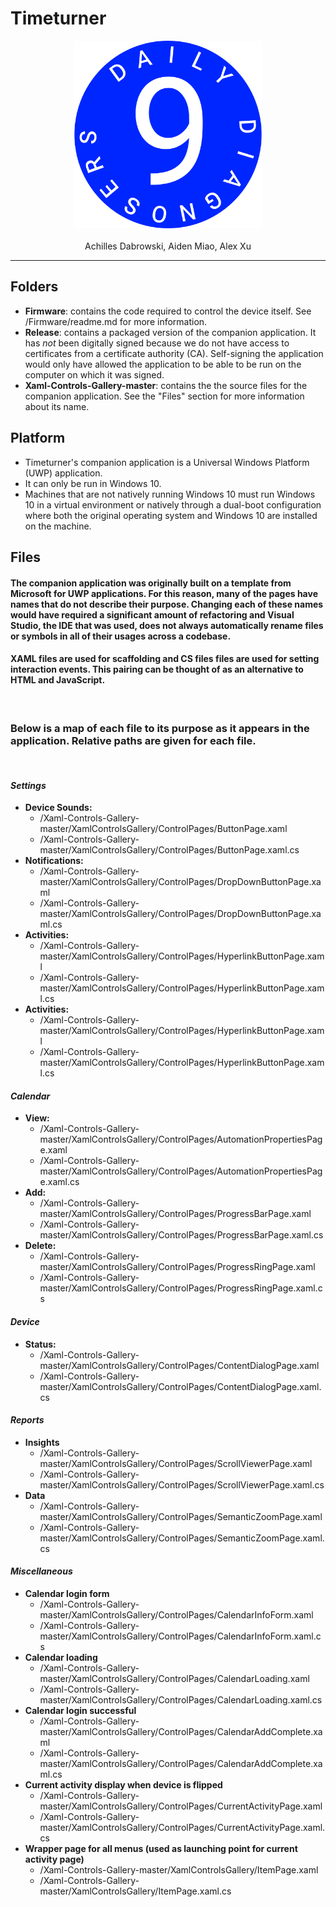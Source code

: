 # Timeturner
<p align="center">
    <img src="Xaml-Controls-Gallery-master/XamlControlsGallery/Assets/team9_emblem.png" class="centerImage" width="300"/>
    <br><br>
    Achilles Dabrowski, Aiden Miao, Alex Xu 
</p>
<hr>

## Folders
* **Firmware**: contains the code required to control the device itself. See /Firmware/readme.md for more information.
* **Release**: contains a packaged version of the companion application. It has *not* been digitally signed because we do not have access to certificates from a certificate authority (CA). Self-signing the application would only have allowed the application to be able to be run on the computer on which it was signed.
* **Xaml-Controls-Gallery-master**: contains the the source files for the companion application. See the "Files" section for more information about its name.

## Platform
* Timeturner's companion application is a Universal Windows Platform (UWP) application.
* It can only be run in Windows 10. 
* Machines that are not natively running Windows 10 must run Windows 10 in a virtual environment or natively through a dual-boot configuration where both the original operating system and Windows 10 are installed on the machine.

## Files
#### The companion application was originally built on a template from Microsoft for UWP applications. For this reason, many of the pages have names that do not describe their purpose. Changing each of these names would have required a significant amount of refactoring and Visual Studio, the IDE that was used, does not always automatically rename files or symbols in all of their usages across a codebase. 

#### XAML files are used for scaffolding and CS files files are used for setting interaction events. This pairing can be thought of as an alternative to HTML and JavaScript.
<br>

### Below is a map of each file to its purpose as it appears in the application. Relative paths are given for each file.
<br>

#### *Settings*
*  **Device Sounds:**
   *  /Xaml-Controls-Gallery-master/XamlControlsGallery/ControlPages/ButtonPage.xaml
   *  /Xaml-Controls-Gallery-master/XamlControlsGallery/ControlPages/ButtonPage.xaml.cs
*  **Notifications:**
   *  /Xaml-Controls-Gallery-master/XamlControlsGallery/ControlPages/DropDownButtonPage.xaml
   *  /Xaml-Controls-Gallery-master/XamlControlsGallery/ControlPages/DropDownButtonPage.xaml.cs
*  **Activities:**
   *  /Xaml-Controls-Gallery-master/XamlControlsGallery/ControlPages/HyperlinkButtonPage.xaml
   *  /Xaml-Controls-Gallery-master/XamlControlsGallery/ControlPages/HyperlinkButtonPage.xaml.cs
*  **Activities:**
   *  /Xaml-Controls-Gallery-master/XamlControlsGallery/ControlPages/HyperlinkButtonPage.xaml
   *  /Xaml-Controls-Gallery-master/XamlControlsGallery/ControlPages/HyperlinkButtonPage.xaml.cs

#### *Calendar*
*  **View:**
   *  /Xaml-Controls-Gallery-master/XamlControlsGallery/ControlPages/AutomationPropertiesPage.xaml
   *  /Xaml-Controls-Gallery-master/XamlControlsGallery/ControlPages/AutomationPropertiesPage.xaml.cs
*  **Add:**
   *  /Xaml-Controls-Gallery-master/XamlControlsGallery/ControlPages/ProgressBarPage.xaml
   *  /Xaml-Controls-Gallery-master/XamlControlsGallery/ControlPages/ProgressBarPage.xaml.cs
*  **Delete:**
   *  /Xaml-Controls-Gallery-master/XamlControlsGallery/ControlPages/ProgressRingPage.xaml
   *  /Xaml-Controls-Gallery-master/XamlControlsGallery/ControlPages/ProgressRingPage.xaml.cs

#### *Device*
*  **Status:**
   *  /Xaml-Controls-Gallery-master/XamlControlsGallery/ControlPages/ContentDialogPage.xaml
   *  /Xaml-Controls-Gallery-master/XamlControlsGallery/ControlPages/ContentDialogPage.xaml.cs

#### *Reports*
*  **Insights**
   *  /Xaml-Controls-Gallery-master/XamlControlsGallery/ControlPages/ScrollViewerPage.xaml
   *  /Xaml-Controls-Gallery-master/XamlControlsGallery/ControlPages/ScrollViewerPage.xaml.cs
*  **Data**
   *  /Xaml-Controls-Gallery-master/XamlControlsGallery/ControlPages/SemanticZoomPage.xaml
   *  /Xaml-Controls-Gallery-master/XamlControlsGallery/ControlPages/SemanticZoomPage.xaml.cs

#### *Miscellaneous*
*  **Calendar login form**
   *  /Xaml-Controls-Gallery-master/XamlControlsGallery/ControlPages/CalendarInfoForm.xaml
   *  /Xaml-Controls-Gallery-master/XamlControlsGallery/ControlPages/CalendarInfoForm.xaml.cs
*  **Calendar loading**
   *  /Xaml-Controls-Gallery-master/XamlControlsGallery/ControlPages/CalendarLoading.xaml
   *  /Xaml-Controls-Gallery-master/XamlControlsGallery/ControlPages/CalendarLoading.xaml.cs
*  **Calendar login successful**
   *  /Xaml-Controls-Gallery-master/XamlControlsGallery/ControlPages/CalendarAddComplete.xaml
   *  /Xaml-Controls-Gallery-master/XamlControlsGallery/ControlPages/CalendarAddComplete.xaml.cs
*  **Current activity display when device is flipped**
   *  /Xaml-Controls-Gallery-master/XamlControlsGallery/ControlPages/CurrentActivityPage.xaml
   *  /Xaml-Controls-Gallery-master/XamlControlsGallery/ControlPages/CurrentActivityPage.xaml.cs
*  **Wrapper page for all menus (used as launching point for current activity page)**
   *  /Xaml-Controls-Gallery-master/XamlControlsGallery/ItemPage.xaml
   *  /Xaml-Controls-Gallery-master/XamlControlsGallery/ItemPage.xaml.cs